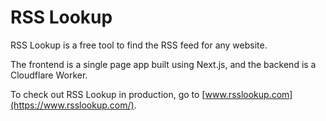 # RSS Lookup

RSS Lookup is a free tool to find the RSS feed for any website.

The frontend is a single page app built using Next.js, and the backend is a Cloudflare Worker.

To check out RSS Lookup in production, go to [www.rsslookup.com](https://www.rsslookup.com/).
